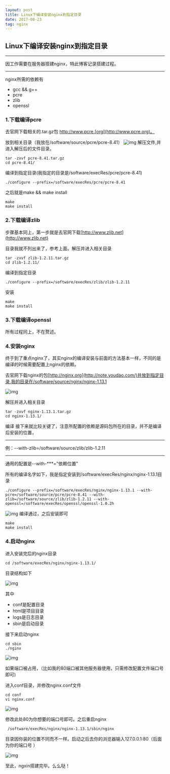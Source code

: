 ```yaml
---
layout: post
title: Linux下编译安装nginx到指定目录
date: 2017-08-23
tag: nginx
---
```



## Linux下编译安装nginx到指定目录

---
因工作需要在服务器搭建nginx，特此博客记录搭建过程。

---

nginx所需的依赖有

- gcc && g++
- pcre
- zlib
- openssl


### 1.下载编译pcre

去官网下载相关的.tar.gz包
http://www.pcre.[org](http://www.pcre.org)。

放到相关目录（我放在/software/source/pcre/pcre-8.41）
![img](http://img.blog.csdn.net/20170823141348360?watermark/2/text/aHR0cDovL2Jsb2cuY3Nkbi5uZXQvbDU1NDcyNTcyMg==/font/5a6L5L2T/fontsize/400/fill/I0JBQkFCMA==/dissolve/70/gravity/SouthEast)
解压文件,并进入解压后的文件目录。


```
tar -zxvf pcre-8.41.tar.gz
cd pcre-8.41/
```

编译到指定目录(我指定的目录是/software/execRes/pcre/pcre-8.41)


```
./configure --prefix=/software/execRes/pcre/pcre-8.41
```

之后就是make && make install



```
make
make install
```


### 2.下载编译zlib

步骤基本同上，第一步就是去官网下载[http://www.zlib.net](http://www.zlib.net)

目录我就不列出来了，参考上面。解压并进入相关目录


```
tar -zxvf zlib-1.2.11.tar.gz
cd zlib-1.2.11/
```

编译到指定目录


```
./configure --prefix=/software/execRes/zlib/zlib-1.2.11
```

安装

```
make
make install
```

### 3.下载编译openssl

所有过程同上，不在赘述。


### 4.安装nginx

终于到了重点nginx了，其实nginx的编译安装与前面的方法基本一样，不同的是编译的时候需要配置上nginx的依赖。


去官网下载nginx的包[http://nginx.org](http://note.youdao.com/)并放到指定目录,我的目录在/software/source/nginx/nginx-1.13.1


![img](http://img.blog.csdn.net/20170823143513547?watermark/2/text/aHR0cDovL2Jsb2cuY3Nkbi5uZXQvbDU1NDcyNTcyMg==/font/5a6L5L2T/fontsize/400/fill/I0JBQkFCMA==/dissolve/70/gravity/SouthEast)

解压并进入相关目录


```
tar -zxvf nginx-1.13.1.tar.gz
cd nginx-1.13.1/
```
编译
接下来就比较关键了，注意所配置的依赖是源码包所在的目录，并不是编译后安装的位置，

---
例：--with-zlib=/software/source/zlib/zlib-1.2.11

---
通用的配置是--with-***="依赖位置"

所有的编译名字如下，我是指定安装到/software/execRes/nginx/nginx-1.13.1目录


```
./configure --prefix=/software/execRes/nginx/nginx-1.13.1 --with-pcre=/software/source/pcre/pcre-8.41 --with-zlib=/software/source/zlib/zlib-1.2.11 --with-openssl=/software/execRes/openssl/openssl-1.0.2h
```
![img](http://img.blog.csdn.net/20170823144113675?watermark/2/text/aHR0cDovL2Jsb2cuY3Nkbi5uZXQvbDU1NDcyNTcyMg==/font/5a6L5L2T/fontsize/400/fill/I0JBQkFCMA==/dissolve/70/gravity/SouthEast)
编译通过，之后安装即可


```
make
make install
```

### 4.启动nginx

进入安装完后的nginx目录


```
cd /software/execRes/nginx/nginx-1.13.1/
```

目录结构如下

![img](http://img.blog.csdn.net/20170823144832421?watermark/2/text/aHR0cDovL2Jsb2cuY3Nkbi5uZXQvbDU1NDcyNTcyMg==/font/5a6L5L2T/fontsize/400/fill/I0JBQkFCMA==/dissolve/70/gravity/SouthEast)

其中
- conf是配置目录
- html是项目目录
- logs是日志目录
- sbin是启动目录

接下来启动nginx


```
cd sbin
./nginx
```
![img](http://img.blog.csdn.net/20170823145207757?watermark/2/text/aHR0cDovL2Jsb2cuY3Nkbi5uZXQvbDU1NDcyNTcyMg==/font/5a6L5L2T/fontsize/400/fill/I0JBQkFCMA==/dissolve/70/gravity/SouthEast)

如果端口被占用，（比如我的80端口被其他服务器使用，只需修改配置文件端口号即可)

进入conf目录，并修改nginx.conf文件


```
cd conf
vi nginx.conf
```
![img](http://img.blog.csdn.net/20170823145355815?watermark/2/text/aHR0cDovL2Jsb2cuY3Nkbi5uZXQvbDU1NDcyNTcyMg==/font/5a6L5L2T/fontsize/400/fill/I0JBQkFCMA==/dissolve/70/gravity/SouthEast)

修改此处80为你想要的端口号即可。之后重启nginx

```
 /software/execRes/nginx/nginx-1.13.1/sbin/nginx
```
目录因你装的位置不同而不一样。启动之后去你的浏览器输入127.0.0.1:80（后面为你的端口号 ）

![img](http://img.blog.csdn.net/20170823145823643?watermark/2/text/aHR0cDovL2Jsb2cuY3Nkbi5uZXQvbDU1NDcyNTcyMg==/font/5a6L5L2T/fontsize/400/fill/I0JBQkFCMA==/dissolve/70/gravity/SouthEast)



至此，ngxin搭建完毕。么么哒！